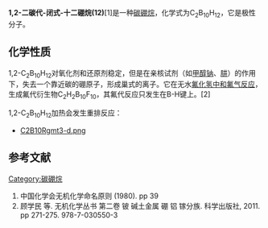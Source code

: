 **1,2-二碳代-闭式-十二硼烷(12)**\[1\]是一种[碳硼烷](../Page/碳硼烷.md "wikilink")，化学式为C<sub>2</sub>B<sub>10</sub>H<sub>12</sub>，它是极性分子。

## 化学性质

1,2-C<sub>2</sub>B<sub>10</sub>H<sub>12</sub>对氧化剂和还原剂稳定，但是在亲核试剂（如[甲醇钠](../Page/甲醇钠.md "wikilink")、[肼](https://zh.wikipedia.org/wiki/肼 "wikilink")）的作用下，失去一个靠近碳的硼原子，形成巢式的离子。它在无水[氟化氢中和](../Page/氟化氢.md "wikilink")[氟气反应](https://zh.wikipedia.org/wiki/氟气 "wikilink")，生成氟代衍生物C<sub>2</sub>H<sub>2</sub>B<sub>10</sub>F<sub>10</sub>，其氟代反应只发生在B-H键上。\[2\]

1,2-C<sub>2</sub>B<sub>10</sub>H<sub>12</sub>加热会发生重排反应：

  -
    [C2B10Rgmt3-d.png](https://zh.wikipedia.org/wiki/File:C2B10Rgmt3-d.png "fig:C2B10Rgmt3-d.png")

## 参考文献

[Category:碳硼烷](https://zh.wikipedia.org/wiki/Category:碳硼烷 "wikilink")

1.  中国化学会无机化学命名原则 (1980). pp 39
2.  顾学民 等. 无机化学丛书 第二卷 铍 碱土金属 硼 铝 镓分族. 科学出版社, 2011. pp 271-275.
    978-7-030550-3